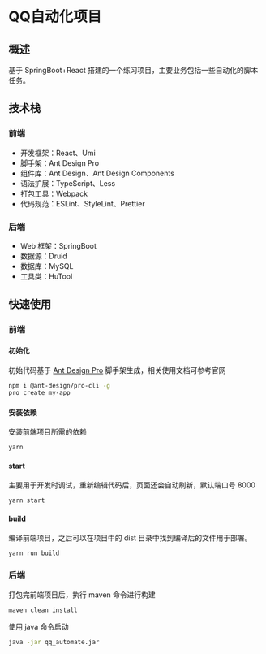 # QQ自动化项目

## 概述

基于 SpringBoot+React 搭建的一个练习项目，主要业务包括一些自动化的脚本任务。

## 技术栈

### 前端

- 开发框架：React、Umi
- 脚手架：Ant Design Pro
- 组件库：Ant Design、Ant Design Components
- 语法扩展：TypeScript、Less
- 打包工具：Webpack
- 代码规范：ESLint、StyleLint、Prettier

### 后端

- Web 框架：SpringBoot
- 数据源：Druid
- 数据库：MySQL
- 工具类：HuTool

## 快速使用

### 前端

#### 初始化

初始代码基于 [Ant Design Pro](https://pro.ant.design/zh-CN) 脚手架生成，相关使用文档可参考官网

```sh
npm i @ant-design/pro-cli -g
pro create my-app
```

#### 安装依赖

安装前端项目所需的依赖

```sh
yarn
```

#### start

主要用于开发时调试，重新编辑代码后，页面还会自动刷新，默认端口号 8000

```sh
yarn start
```

#### build

编译前端项目，之后可以在项目中的 dist 目录中找到编译后的文件用于部署。

```sh
yarn run build
```



### 后端

打包完前端项目后，执行 maven 命令进行构建

```sh
maven clean install
```

使用 java 命令启动

```sh
java -jar qq_automate.jar
```

